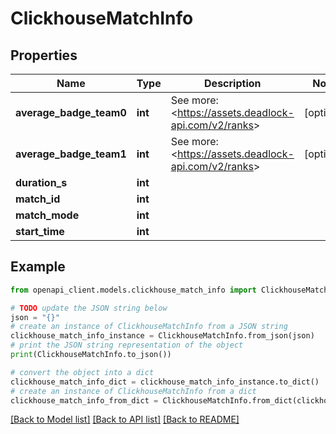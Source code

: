 # ClickhouseMatchInfo


## Properties

Name | Type | Description | Notes
------------ | ------------- | ------------- | -------------
**average_badge_team0** | **int** | See more: &lt;https://assets.deadlock-api.com/v2/ranks&gt; | [optional] 
**average_badge_team1** | **int** | See more: &lt;https://assets.deadlock-api.com/v2/ranks&gt; | [optional] 
**duration_s** | **int** |  | 
**match_id** | **int** |  | 
**match_mode** | **int** |  | 
**start_time** | **int** |  | 

## Example

```python
from openapi_client.models.clickhouse_match_info import ClickhouseMatchInfo

# TODO update the JSON string below
json = "{}"
# create an instance of ClickhouseMatchInfo from a JSON string
clickhouse_match_info_instance = ClickhouseMatchInfo.from_json(json)
# print the JSON string representation of the object
print(ClickhouseMatchInfo.to_json())

# convert the object into a dict
clickhouse_match_info_dict = clickhouse_match_info_instance.to_dict()
# create an instance of ClickhouseMatchInfo from a dict
clickhouse_match_info_from_dict = ClickhouseMatchInfo.from_dict(clickhouse_match_info_dict)
```
[[Back to Model list]](../README.md#documentation-for-models) [[Back to API list]](../README.md#documentation-for-api-endpoints) [[Back to README]](../README.md)


